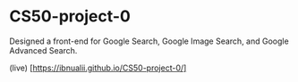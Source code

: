 # CS50-project-0
Designed a front-end for Google Search, Google Image Search, and Google Advanced Search.

(live) [https://ibnualii.github.io/CS50-project-0/]
